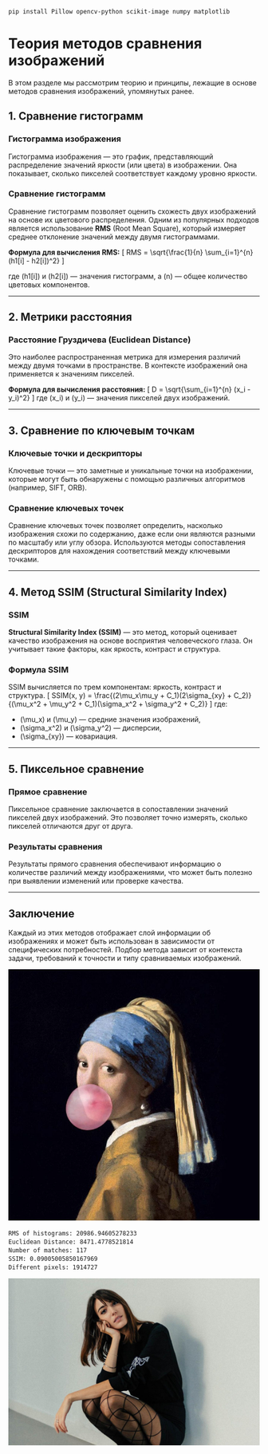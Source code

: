 ```bash
pip install Pillow opencv-python scikit-image numpy matplotlib
```

# Теория методов сравнения изображений

В этом разделе мы рассмотрим теорию и принципы, лежащие в основе методов сравнения изображений, упомянутых ранее.

## 1. Сравнение гистограмм

### **Гистограмма изображения**
Гистограмма изображения — это график, представляющий распределение значений яркости (или цвета) в изображении. Она показывает, сколько пикселей соответствует каждому уровню яркости.

### **Сравнение гистограмм**
Сравнение гистограмм позволяет оценить схожесть двух изображений на основе их цветового распределения. Одним из популярных подходов является использование **RMS** (Root Mean Square), который измеряет среднее отклонение значений между двумя гистограммами.

**Формула для вычисления RMS:**
\[
RMS = \sqrt{\frac{1}{n} \sum_{i=1}^{n} (h1[i] - h2[i])^2}
\]

где \(h1[i]\) и \(h2[i]\) — значения гистограмм, а \(n\) — общее количество цветовых компонентов.

---

## 2. Метрики расстояния

### **Расстояние Груздичева** (Euclidean Distance)
Это наиболее распространенная метрика для измерения различий между двумя точками в пространстве. В контексте изображений она применяется к значениям пикселей.

**Формула для вычисления расстояния:**
\[
D = \sqrt{\sum_{i=1}^{n} (x_i - y_i)^2}
\]
где \(x_i\) и \(y_i\) — значения пикселей двух изображений.

---

## 3. Сравнение по ключевым точкам

### **Ключевые точки и дескрипторы**
Ключевые точки — это заметные и уникальные точки на изображении, которые могут быть обнаружены с помощью различных алгоритмов (например, SIFT, ORB).

### **Сравнение ключевых точек**
Сравнение ключевых точек позволяет определить, насколько изображения схожи по содержанию, даже если они являются разными по масштабу или углу обзора. Используются методы сопоставления дескрипторов для нахождения соответствий между ключевыми точками.

---

## 4. Метод SSIM (Structural Similarity Index)

### **SSIM**
**Structural Similarity Index (SSIM)** — это метод, который оценивает качество изображения на основе восприятия человеческого глаза. Он учитывает такие факторы, как яркость, контраст и структура.

### **Формула SSIM**
SSIM вычисляется по трем компонентам: яркость, контраст и структура.
\[
SSIM(x, y) = \frac{(2\mu_x\mu_y + C_1)(2\sigma_{xy} + C_2)}{(\mu_x^2 + \mu_y^2 + C_1)(\sigma_x^2 + \sigma_y^2 + C_2)}
\]
где:
- \(\mu_x\) и \(\mu_y\) — средние значения изображений,
- \(\sigma_x^2\) и \(\sigma_y^2\) — дисперсии,
- \(\sigma_{xy}\) — ковариация.

---

## 5. Пиксельное сравнение

### **Прямое сравнение**
Пиксельное сравнение заключается в сопоставлении значений пикселей двух изображений. Это позволяет точно измерять, сколько пикселей отличаются друг от друга.

### **Результаты сравнения**
Результаты прямого сравнения обеспечивают информацию о количестве различий между изображениями, что может быть полезно при выявлении изменений или проверке качества.

---

## Заключение
Каждый из этих методов отображает слой информации об изображениях и может быть использован в зависимости от специфических потребностей. Подбор метода зависит от контекста задачи, требований к точности и типу сравниваемых изображений.

![](https://raw.githubusercontent.com/tonypithony/compare_2images/refs/heads/main/vermeer.jpg)

```bash
RMS of histograms: 20986.94605278233
Euclidean Distance: 8471.4778521814
Number of matches: 117
SSIM: 0.09005005850167969
Different pixels: 1914727
```

![](https://raw.githubusercontent.com/tonypithony/compare_2images/refs/heads/main/amelie_lens.jpg)
